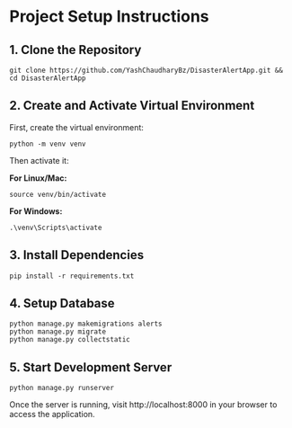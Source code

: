 # Project Setup Instructions

## 1. Clone the Repository

```shell
git clone https://github.com/YashChaudharyBz/DisasterAlertApp.git && cd DisasterAlertApp
```

## 2. Create and Activate Virtual Environment

First, create the virtual environment:

```shell
python -m venv venv
```

Then activate it:

**For Linux/Mac:**

```shell
source venv/bin/activate
```

**For Windows:**

```shell
.\venv\Scripts\activate
```

## 3. Install Dependencies

```shell
pip install -r requirements.txt
```

## 4. Setup Database

```shell
python manage.py makemigrations alerts
python manage.py migrate
python manage.py collectstatic
```

## 5. Start Development Server

```shell
python manage.py runserver
```

Once the server is running, visit http://localhost:8000 in your browser to access the application.
